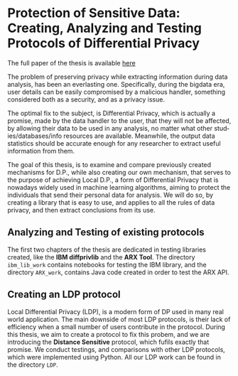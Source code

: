 # Protection of Sensitive Data: Creating, Analyzing and Testing Protocols of Differential Privacy

The full paper of the thesis is available [here](https://pergamos.lib.uoa.gr/uoa/dl/frontend/en/browse/2958792)

The problem of preserving privacy while extracting information during data analysis, has been an everlasting one. Specifically, during the big­data era, user details can be easily compromised by a malicious handler, something considered both as a security, and as a privacy issue.

The optimal fix to the subject, is Differential Privacy, which is actually a promise, made by the data handler to the user, that they will not be affected, by allowing their data to be used in any analysis, no matter what other stud­ies/databases/info resources are available. Meanwhile, the output data statistics should be accurate enough for any researcher to extract useful information from them.

The goal of this thesis, is to examine and compare previously created mechanisms for D.P., while also creating our own mechanism, that serves to the purpose of achieving Local D.P., a form of Differential Privacy that is nowadays widely used in machine learning algorithms, aiming to protect the individuals that send their personal data for analysis. We will do so, by creating a library that is easy to use, and applies to all the rules of data privacy, and then extract conclusions from its use.

## Analyzing and Testing of existing protocols

The first two chapters of the thesis are dedicated in testing libraries created, like the **IBM diffprivlib** and the **ARX Tool**. The directory  `ibm_lib_work` contains notebooks for testing the IBM library, and the directory `ARX_work`, contains Java code created in order to test the ARX API. 

## Creating an LDP protocol

Local Differential Privacy (LDP), is a modern form of DP used in many real world application. The main downside of most LDP protocols, is their lack of efficiency when a small number of users contribute in the protocol. During this thesis, we aim to create a protocol to fix this probem, and we are introducing the **Distance Sensitive** protocol, which fufils exactly that promise. We conduct testings, and comparisons with other LDP protocols, which were implemented using Python. All our LDP work can be found in the directory `LDP`.
